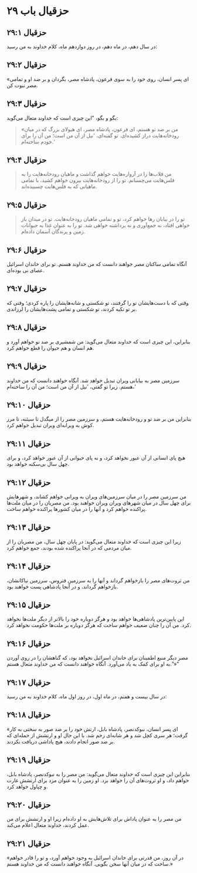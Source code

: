 # حزقیال باب ۲۹

## حزقیال ۲۹:۱

در سال دهم، در ماه دهم، در روز دوازدهم ماه، کلام خداوند به من رسید:

## حزقیال ۲۹:۲

«ای پسر انسان، روی خود را به سوی فرعون، پادشاه مصر، بگردان و بر ضد او و تمامی مصر نبوت کن.

## حزقیال ۲۹:۳

بگو و بگو، "این چیزی است که خداوند متعال می‌گوید:

> «من بر ضد تو هستم، ای فرعون، پادشاه مصر،
> ای هیولای بزرگ که در میان رودخانه‌هایت دراز کشیده‌ای.
> تو گفته‌ای، 'نیل از آن من است؛ من آن را برای خودم ساخته‌ام.'

## حزقیال ۲۹:۴

> من قلاب‌ها را در آرواره‌هایت خواهم گذاشت
> و ماهیان رودخانه‌هایت را به فلس‌هایت می‌چسبانم.
> تو را از رودخانه‌هایت بیرون خواهم کشید،
> با تمامی ماهیانی که به فلس‌هایت چسبیده‌اند.

## حزقیال ۲۹:۵

> تو را در بیابان رها خواهم کرد،
> تو و تمامی ماهیان رودخانه‌هایت.
> تو در میدان باز خواهی افتاد،
> نه جمع‌آوری و نه برداشته خواهی شد.
> تو را به عنوان غذا به حیوانات زمین و پرندگان آسمان داده‌ام.

## حزقیال ۲۹:۶

آنگاه تمامی ساکنان مصر خواهند دانست که من خداوند هستم. تو برای خاندان اسرائیل عصای نی بوده‌ای.

## حزقیال ۲۹:۷

وقتی که با دست‌هایشان تو را گرفتند، تو شکستی و شانه‌هایشان را پاره کردی؛ وقتی که بر تو تکیه کردند، تو شکستی و تمامی پشت‌هایشان را لرزاندی.

## حزقیال ۲۹:۸

بنابراین، این چیزی است که خداوند متعال می‌گوید: من شمشیری بر ضد تو خواهم آورد و هم انسان و هم حیوان را قطع خواهم کرد.

## حزقیال ۲۹:۹

سرزمین مصر به بیابانی ویران تبدیل خواهد شد. آنگاه خواهند دانست که من خداوند هستم. زیرا تو گفتی، 'نیل از آن من است؛ من آن را ساخته‌ام،'

## حزقیال ۲۹:۱۰

بنابراین من بر ضد تو و رودخانه‌هایت هستم، و سرزمین مصر را از میگدل تا سیئنه، تا مرز کوش به ویرانه‌ای ویران تبدیل خواهم کرد.

## حزقیال ۲۹:۱۱

هیچ پای انسانی از آن عبور نخواهد کرد، و نه پای حیوانی از آن عبور خواهد کرد، و برای چهل سال بی‌سکنه خواهد بود.

## حزقیال ۲۹:۱۲

من سرزمین مصر را در میان سرزمین‌های ویران به ویرانی خواهم کشاند، و شهرهایش برای چهل سال در میان شهرهای ویران ویران خواهند بود. من مصریان را در میان ملت‌ها پراکنده خواهم کرد و آنها را در میان کشورها پراکنده خواهم ساخت.

## حزقیال ۲۹:۱۳

زیرا این چیزی است که خداوند متعال می‌گوید: در پایان چهل سال، من مصریان را از میان مردمی که در آنجا پراکنده شده بودند، جمع خواهم کرد.

## حزقیال ۲۹:۱۴

من ثروت‌های مصر را بازخواهم گرداند و آنها را به سرزمین فتروس، سرزمین نیاکانشان، بازخواهم گرداند، و در آنجا پادشاهی پست خواهند بود.

## حزقیال ۲۹:۱۵

این پایین‌ترین پادشاهی‌ها خواهد بود و هرگز دوباره خود را بالاتر از دیگر ملت‌ها نخواهد کرد. من آن را چنان ضعیف خواهم ساخت که هرگز دوباره بر ملت‌ها حکومت نخواهد کرد.

## حزقیال ۲۹:۱۶

مصر دیگر منبع اطمینان برای خاندان اسرائیل نخواهد بود، که گناهشان را در روی آوردن به او برای کمک به یاد می‌آورد. آنگاه خواهند دانست که من خداوند متعال هستم."»"

## حزقیال ۲۹:۱۷

در سال بیست و هفتم، در ماه اول، در روز اول ماه، کلام خداوند به من رسید:

## حزقیال ۲۹:۱۸

«ای پسر انسان، نبوکدنصر، پادشاه بابل، ارتش خود را بر ضد صور به سختی به کار گرفت؛ هر سری کچل شد و هر شانه‌ای زخم شد. با این حال او و ارتشش از حمله‌ای که بر ضد صور انجام دادند، هیچ پاداشی دریافت نکردند.

## حزقیال ۲۹:۱۹

بنابراین این چیزی است که خداوند متعال می‌گوید: من مصر را به نبوکدنصر، پادشاه بابل، خواهم داد، و او ثروت‌های آن را خواهد برد. او زمین را به عنوان مزد برای ارتشش غارت و چپاول خواهد کرد.

## حزقیال ۲۹:۲۰

من مصر را به عنوان پاداش برای تلاش‌هایش به او داده‌ام زیرا او و ارتشش برای من عمل کردند، خداوند متعال اعلام می‌کند.

## حزقیال ۲۹:۲۱

«در آن روز، من قدرتی برای خاندان اسرائیل به وجود خواهم آورد، و تو را قادر خواهم ساخت که در میان آنها سخن بگویی. آنگاه خواهند دانست که من خداوند هستم.»
